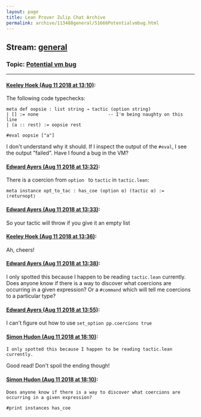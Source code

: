 ```yaml
---
layout: page
title: Lean Prover Zulip Chat Archive 
permalink: archive/113488general/51666Potentialvmbug.html
---
```


## Stream: [general](index.html)
### Topic: [Potential vm bug](51666Potentialvmbug.html)

---

#### [Keeley Hoek (Aug 11 2018 at 13:10)](https://leanprover.zulipchat.com/#narrow/stream/113488-general/topic/Potential%20vm%20bug/near/131950146):
The following code typechecks:
````
meta def oopsie : list string → tactic (option string)
| [] := none                          -- I'm being naughty on this line
| (a :: rest) := oopsie rest

#eval oopsie ["a"]
````
I don't understand why it should. If I inspect the output of the `#eval`, I see the output "failed". Have I found a bug in the VM?

#### [Edward Ayers (Aug 11 2018 at 13:32)](https://leanprover.zulipchat.com/#narrow/stream/113488-general/topic/Potential%20vm%20bug/near/131950892):
There is a coercion from `option ` to `tactic` in `tactic.lean`:
```lean
meta instance opt_to_tac : has_coe (option α) (tactic α) :=
⟨returnopt⟩
```

#### [Edward Ayers (Aug 11 2018 at 13:33)](https://leanprover.zulipchat.com/#narrow/stream/113488-general/topic/Potential%20vm%20bug/near/131950909):
So your tactic will throw if you give it an empty list

#### [Keeley Hoek (Aug 11 2018 at 13:36)](https://leanprover.zulipchat.com/#narrow/stream/113488-general/topic/Potential%20vm%20bug/near/131951022):
Ah, cheers!

#### [Edward Ayers (Aug 11 2018 at 13:38)](https://leanprover.zulipchat.com/#narrow/stream/113488-general/topic/Potential%20vm%20bug/near/131951093):
I only spotted this because I happen to be reading `tactic.lean` currently. Does anyone know if there is a way to discover what coercions are occurring in a given expression? Or a `#command` which will tell me coercions to a particular type?

#### [Edward Ayers (Aug 11 2018 at 13:55)](https://leanprover.zulipchat.com/#narrow/stream/113488-general/topic/Potential%20vm%20bug/near/131951679):
I can't figure out how to use
`set_option pp.coercions true`

#### [Simon Hudon (Aug 11 2018 at 18:10)](https://leanprover.zulipchat.com/#narrow/stream/113488-general/topic/Potential%20vm%20bug/near/131960579):
```quote
I only spotted this because I happen to be reading tactic.lean currently.
```

Good read! Don't spoil the ending though!

#### [Simon Hudon (Aug 11 2018 at 18:10)](https://leanprover.zulipchat.com/#narrow/stream/113488-general/topic/Potential%20vm%20bug/near/131960581):
```quote
Does anyone know if there is a way to discover what coercions are occurring in a given expression?
```
```lean
#print instances has_coe
```

